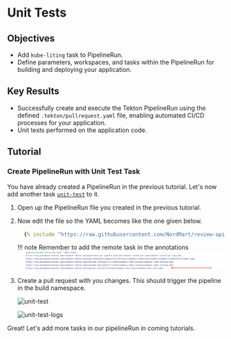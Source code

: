# Unit Tests

## Objectives

- Add `kube-liting` task to PipelineRun.
- Define parameters, workspaces, and tasks within the PipelineRun for building and deploying your application.

## Key Results

- Successfully create and execute the Tekton PipelineRun using the defined `.tekton/pullrequest.yaml` file, enabling automated CI/CD processes for your application.
- Unit tests performed on the application code.

## Tutorial

### Create PipelineRun with Unit Test Task

You have already created a PipelineRun in the previous tutorial. Let's now add another task [`unit-test`](https://github.com/stakater-tekton-catalog/unit-test) to it.

1. Open up the PipelineRun file you created in the previous tutorial.
1. Now edit the file so the YAML becomes like the one given below.

    ```yaml
      {% include "https://raw.githubusercontent.com/NordMart/review-api/main/.tekton/unit_test.yaml" %}
    ```

    !!! note
        Remember to add the remote task in the annotations
        ![unit-test](images/unit-test-annotation.png)

1. Create a pull request with you changes. This should trigger the pipeline in the build namespace.

    ![unit-test](images/unit-test.png)

    ![unit-test-logs](images/unit-test-logs.png)

Great! Let's add more tasks in our pipelineRun in coming tutorials.
